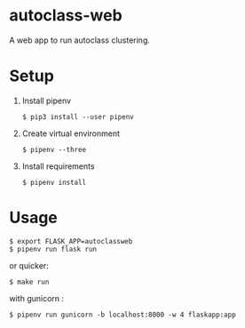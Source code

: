 # autoclass-web

A web app to run autoclass clustering.

# Setup

1. Install pipenv

    ```
    $ pip3 install --user pipenv
    ```

2. Create virtual environment

    ```
    $ pipenv --three
    ```

3. Install requirements

    ```
    $ pipenv install
    ```

# Usage

```
$ export FLASK_APP=autoclassweb
$ pipenv run flask run
```

or quicker:
```
$ make run
```

with gunicorn :
```
$ pipenv run gunicorn -b localhost:8000 -w 4 flaskapp:app
```
